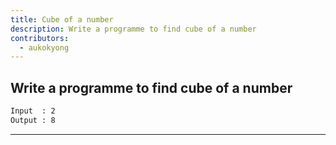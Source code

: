 ```yaml
---
title: Cube of a number
description: Write a programme to find cube of a number
contributors:
  - aukokyong
---
```


## Write a programme to find cube of a number

```txt
Input  : 2
Output : 8
```

---
